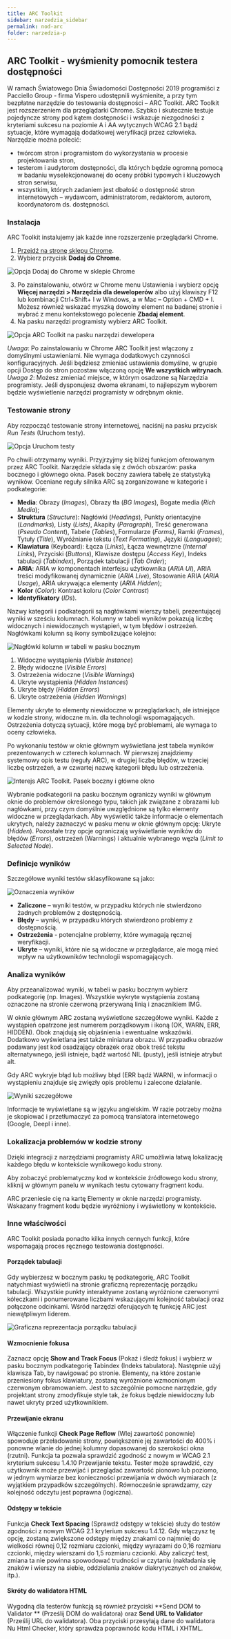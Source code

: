 ```yaml
---
title: ARC Toolkit
sidebar: narzedzia_sidebar
permalink: nod-arc
folder: narzedzia-p
---
```


## ARC Toolkit - wyśmienity pomocnik testera dostępności

W ramach Światowego Dnia Świadomości Dostępności 2019 programiści z Pacciello Group - firma Vispero udostępnili wyśmienite, a przy tym bezpłatne narzędzie do testowania dostępności – ARC Toolkit.
ARC Toolkit jest rozszerzeniem dla przeglądarki Chrome. Szybko i skutecznie testuje pojedyncze strony pod kątem dostępności i wskazuje niezgodności z kryteriami sukcesu na poziomie A i AA wytycznych WCAG 2.1 bądź sytuacje, które wymagają dodatkowej weryfikacji przez człowieka.
Narzędzie można polecić:
-	twórcom stron i programistom do wykorzystania w procesie projektowania stron,
-	testerom i audytorom dostępności, dla których będzie ogromną pomocą w badaniu wyselekcjonowanej do oceny próbki typowych i kluczowych stron serwisu,
-	wszystkim, których zadaniem jest dbałość o dostępność stron internetowych – wydawcom,  administratorom, redaktorom, autorom, koordynatorom ds. dostępności.   

### Instalacja
ARC Toolkit instalujemy jak każde inne rozszerzenie przeglądarki Chrome.
1.	[Przejdź na stronę sklepu Chrome](https://chrome.google.com/webstore/detail/arc-toolkit/chdkkkccnlfncngelccgbgfmjebmkmce).
2.	Wybierz przycisk **Dodaj do Chrome**.

![Opcja Dodaj do Chrome w sklepie Chrome](/images/narzedzia/arc_toolkit_dodaj-do-chrome.png)

3.	Po zainstalowaniu, otwórz w Chrome menu Ustawienia i wybierz opcję **Więcej narzędzi > Narzędzia dla deweloperów** albo użyj klawiszy F12 lub kombinacji Ctrl+Shift+ I w Windows, a w Mac – Option + CMD + I. Możesz również wskazać myszką dowolny element na badanej  stronie i wybrać z menu kontekstowego polecenie **Zbadaj element**.
4.	Na pasku narzędzi programisty wybierz ARC Toolkit.

![Opcja ARC Toolkit na pasku narzędzi dewelopera](/images/narzedzia/arc-toolkit_na-pasku-dewelopera.png)

*Uwaga*: Po zainstalowaniu w Chrome ARC Toolkit jest włączony z domyślnymi ustawieniami. Nie wymaga dodatkowych czynności konfiguracyjnych. Jeśli będziesz zmieniać ustawienia domyślne, w grupie opcji Dostęp do stron pozostaw włączoną opcję **We wszystkich witrynach**.  
*Uwaga 2*: Możesz zmieniać miejsce, w którym osadzone są Narzędzia programisty. Jeśli dysponujesz dwoma ekranami, to najlepszym wyborem będzie wyświetlenie narzędzi programisty w odrębnym oknie.

### Testowanie strony
Aby rozpocząć testowanie strony internetowej, naciśnij na pasku przycisk _Run Tests_ (Uruchom testy).

![Opcja Uruchom testy](/images/narzedzia/arc_toolkit-uruchom-test.png)

Po chwili otrzymamy wyniki. Przyjrzyjmy się bliżej funkcjom oferowanym przez ARC Toolkit.
Narzędzie składa się z dwóch obszarów: paska bocznego i głównego okna. Pasek boczny zawiera tabelę ze statystyką wyników.
Oceniane reguły silnika ARC są zorganizowane w kategorie i podkategorie:
-	**Media**: Obrazy (*Images*), Obrazy tła (*BG Images*), Bogate media (*Rich Media*);
-	**Struktura** (*Structure*): Nagłówki (*Headings*), Punkty orientacyjne (*Landmarks*), Listy (*Lists)*, Akapity (*Paragraph*), Treść generowana (*Pseudo Content*), Tabele (*Tables*), Formularze (*Forms)*, Ramki (*Frames*), Tytuły (*Title*), Wyróżnianie tekstu (*Text Formating*), Języki (*Languages*);
-	**Klawiatura** (Keyboard): Łącza (*Links*), Łącza wewnętrzne (*Internal Links*), Przyciski (*Buttons*), Klawisze dostępu (*Access Key*), Indeks tabulacji (*Tabindex*), Porządek tabulacji (*Tab Order*);
-	**ARIA**: ARIA w komponentach interfejsu użytkownika (*ARIA UI*), ARIA treści modyfikowanej dynamicznie (*ARIA Live*), Stosowanie ARIA (*ARIA Usage*), ARIA ukrywająca elementy (*ARIA Hidden*);
-	**Kolor** (*Color*): Kontrast koloru (*Color Contrast*)
-	**Identyfikatory** (*IDs*).

Nazwy kategorii i podkategorii są nagłówkami wierszy tabeli, prezentującej wyniki w sześciu kolumnach. Kolumny w tabeli wyników pokazują liczbę widocznych i niewidocznych wystąpień, w tym błędów i ostrzeżeń. Nagłówkami kolumn są ikony symbolizujące kolejno:

![Nagłówki kolumn w tabeli w pasku bocznym](/images/narzedzia/arc-toolkit-nglowki-kolumn.png)

1.	Widoczne wystąpienia (*Visible Instance*)
2.	Błędy widoczne (*Visible Errors*)
3.	Ostrzeżenia widoczne (*Visible Warnings*)
4.	Ukryte wystąpienia (*Hidden Instances*)
5.	Ukryte błędy (*Hidden Errors*)
6.	Ukryte ostrzeżenia (*Hidden Warnings*)

Elementy ukryte to elementy niewidoczne w przeglądarkach, ale istniejące w kodzie strony, widoczne m.in. dla technologii wspomagających.  Ostrzeżenia dotyczą sytuacji, które mogą być problemami, ale wymaga to oceny człowieka.

Po wykonaniu testów w oknie głównym wyświetlana jest tabela wyników prezentowanych w czterech kolumnach. W pierwszej znajdziemy systemowy opis testu (reguły ARC), w drugiej liczbę błędów, w trzeciej liczbę ostrzeżeń, a w czwartej nazwę kategorii błędu lub ostrzeżenia.  

![Interejs ARC Toolkit. Pasek boczny i główne okno](/images/narzedzia/arc-toolkit-okno.png)

Wybranie podkategorii na pasku bocznym ograniczy wyniki w głównym oknie do problemów określonego typu, takich jak związane z obrazami lub nagłówkami, przy czym domyślnie uwzględnione są tylko elementy widoczne w przeglądarkach. Aby wyświetlić także informacje o elementach ukrytych, należy zaznaczyć w pasku menu w oknie głównym opcję: Ukryte (*Hidden*). Pozostałe trzy opcje ograniczają wyświetlanie wyników do błędów (*Errors*), ostrzeżeń (Warnings) i aktualnie wybranego węzła (*Limit to Selected Node*).

### Definicje wyników
Szczegółowe wyniki testów sklasyfikowane są jako:

![Oznaczenia wyników](/images/narzedzia/arc_klasyfikacja.png)

-	**Zaliczone** – wyniki testów, w przypadku których nie stwierdzono żadnych problemów z dostępnością.
-	**Błędy** – wyniki, w przypadku których stwierdzono problemy z dostępnością.
-	**Ostrzeżenia** - potencjalne problemy, które wymagają ręcznej weryfikacji.
-	**Ukryte** – wyniki, które nie są widoczne w przeglądarce, ale mogą mieć wpływ na użytkowników technologii wspomagających.

### Analiza wyników
Aby przeanalizować wyniki, w tabeli w pasku bocznym wybierz podkategorię (np. Images).
Wszystkie wykryte wystąpienia zostaną oznaczone na stronie czerwoną przerywaną linią i znacznikiem IMG.

W oknie głównym ARC zostaną wyświetlone szczegółowe wyniki. Każde z wystąpień opatrzone jest numerem porządkowym i ikoną (OK, WARN, ERR, HIDDEN). Obok znajdują się objaśnienia i ewentualne wskazówki. Dodatkowo wyświetlana jest także miniatura obrazu. W przypadku obrazów podawany jest kod osadzający obrazek oraz obok treść tekstu alternatywnego, jeśli istnieje, bądź wartość NIL (pusty), jeśli istnieje atrybut alt.

Gdy ARC wykryje błąd lub możliwy błąd (ERR bądź WARN), w informacji o wystąpieniu znajduje się zwięzły opis problemu i zalecone działanie.

![Wyniki szczegółowe](/images/narzedzia/arc-toolkit-szczegolowe.png)

Informacje te wyświetlane są w języku angielskim. W razie potrzeby można je skopiować i przetłumaczyć za pomocą translatora internetowego (Google, Deepl i inne).

### Lokalizacja problemów w kodzie strony
Dzięki integracji z narzędziami programisty ARC umożliwia łatwą lokalizację każdego  błędu w kontekście wynikowego kodu strony.

Aby zobaczyć problematyczny kod w kontekście źródłowego kodu strony, kliknij w głównym panelu w wynikach testu cytowany fragment kodu.

ARC przeniesie cię na kartę Elementy w oknie narzędzi programisty. Wskazany fragment kodu będzie wyróżniony i wyświetlony w kontekście.


### Inne właściwości
ARC Toolkit posiada ponadto kilka innych cennych funkcji, które wspomagają proces ręcznego testowania dostępności.

#### Porządek tabulacji
Gdy wybierzesz w bocznym pasku tę podkategorię, ARC Toolkit natychmiast wyświetli na stronie graficzną reprezentację porządku tabulacji. Wszystkie punkty interaktywne zostaną wyróżnione czerwonymi kółeczkami i ponumerowane liczbami wskazującymi kolejność tabulacji oraz połączone odcinkami. Wśród narzędzi oferujących tę funkcję ARC jest niewątpliwym liderem.

![Graficzna reprezentacja porządku tabulacji](/images/narzedzia/arc-toolkit-tab-order.png)

#### Wzmocnienie fokusa
Zaznacz opcję **Show and Track Focus** (Pokaż i śledź fokus) i wybierz w pasku bocznym podkategorię Tabindex (Indeks tabulatora). Następnie użyj klawisza Tab, by nawigować po stronie. Elementy, na które zostanie przeniesiony fokus klawiatury, zostaną wyróżnione wzmocnionym czerwonym obramowaniem. Jest to szczególnie pomocne narzędzie,  gdy projektant strony zmodyfikuje style tak, że fokus będzie niewidoczny lub nawet ukryty przed użytkownikiem.

#### Przewijanie ekranu
Włączenie funkcji **Check Page Reflow** (Wlej zawartość ponownie) spowoduje przeładowanie strony, powiększenie jej zawartości do 400% i ponowne wlanie do jednej kolumny dopasowanej do szerokości okna (rzutni). Funkcja ta pozwala sprawdzić zgodność z nowym w WCAG 2.1 kryterium sukcesu 1.4.10 Przewijanie tekstu. Tester może sprawdzić, czy użytkownik może przewijać i przeglądać zawartość pionowo lub poziomo, w jednym wymiarze bez konieczności przewijania w dwóch wymiarach (z wyjątkiem przypadków szczególnych). Równocześnie sprawdzamy, czy kolejność odczytu jest poprawna (logiczna).

#### Odstępy w tekście
Funkcja **Check Text Spacing** (Sprawdź odstępy w tekście) służy do testów zgodności z nowym WCAG 2.1 kryterium sukcesu 1.4.12. Gdy włączysz tę opcję, zostaną zwiększone odstępy między znakami co najmniej do wielkości równej 0,12 rozmiaru czcionki, między wyrazami do 0,16 rozmiaru czcionki, między wierszami do 1,5 rozmiaru czcionki. Aby zaliczyć test, zmiana ta nie powinna spowodować trudności w czytaniu (nakładania się znaków i wierszy na siebie, oddzielania znaków diakrytycznych od znaków, itp.).

#### Skróty do walidatora HTML
Wygodną dla testerów funkcją są również przyciski **Send DOM to Validator ** (Prześlij DOM do walidatora) oraz **Send URL to Validator** (Prześlij URL do walidatora). Oba przyciski przesyłają dane do walidatora Nu Html Checker, który sprawdza poprawność kodu HTML i XHTML.
